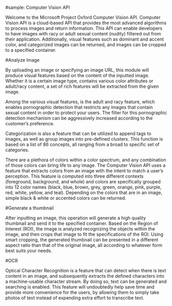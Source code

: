

#sample: Computer Vision API

Welcome to the Microsoft Project Oxford Computer Vision API. Computer Vision API is a cloud-based API that provides the most advanced algorithms to process images and return information. This API can enable developers to have images with racy or adult sexual content (nudity) filtered out from their application. Additionally, visual features such as dominant and accent color, and categorized images can be returned, and images can be cropped to a specified container.

#Analyze Image

By uploading an image or specifying an image URL, this module will produce visual features based on the content of the inputted image. Whether it is a certain image type, contains various color attributes or adult/racy content, a set of rich features will be extracted from the given image.

Among the various visual features, is the adult and racy feature, which enables pornographic detection that restricts any images that contain sexual content in order to protect your users. The filter for this pornographic detection mechanism can be aggressively increased according to the customer’s preference.

Categorization is also a feature that can be utilized to append tags to images, as well as group images into pre-defined clusters. This function is based on a list of 86 concepts, all ranging from a broad to specific set of categories.

There are a plethora of colors within a color spectrum, and any combination of those colors can bring life to any image. The Computer Vision API uses a feature that extracts colors from an image with the intent to match a user’s perception. This feature is computed into three different contexts (foreground, background, and whole) and colors are specifically grouped into 12 color names (black, blue, brown, grey, green, orange, pink, purple, red, white, yellow, and teal). Depending on the colors that are in an image, simple black & white or accented colors can be returned.

#Generate a thumbnail

After inputting an image, this operation will generate a high quality thumbnail and send it to the specified container. Based on the Region of Interest (ROI), the image is analyzed recognizing the objects within the image, and then crops that image to fit the specifications of the ROI. Using smart cropping, the generated thumbnail can be presented in a different aspect ratio than that of the original image, all according to whatever form best suits your needs.

#OCR

Optical Character Recognition is a feature that can detect when there is text content in an image, and subsequently extracts the defined characters into a machine-usable character stream. By doing so, text can be generated and searching is enabled. This feature will undoubtedly help save time and provide more convenience for the users, by allowing them to simply take photos of text instead of expending extra effort to transcribe text.

